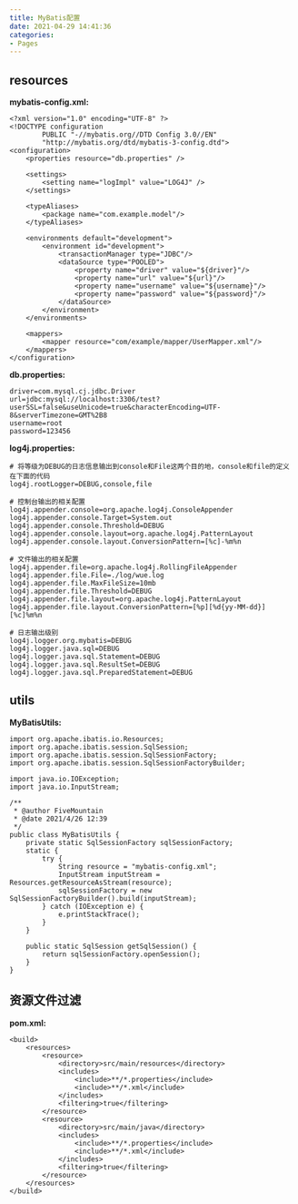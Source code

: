 ```yaml
---
title: MyBatis配置
date: 2021-04-29 14:41:36
categories:
- Pages
---
```

## resources

**mybatis-config.xml:**

    <?xml version="1.0" encoding="UTF-8" ?>
    <!DOCTYPE configuration
            PUBLIC "-//mybatis.org//DTD Config 3.0//EN"
            "http://mybatis.org/dtd/mybatis-3-config.dtd">
    <configuration>
        <properties resource="db.properties" />
        
        <settings>
            <setting name="logImpl" value="LOG4J" />
        </settings>

        <typeAliases>
            <package name="com.example.model"/>
        </typeAliases>

        <environments default="development">
            <environment id="development">
                <transactionManager type="JDBC"/>
                <dataSource type="POOLED">
                    <property name="driver" value="${driver}"/>
                    <property name="url" value="${url}"/>
                    <property name="username" value="${username}"/>
                    <property name="password" value="${password}"/>
                </dataSource>
            </environment>
        </environments>

        <mappers>
            <mapper resource="com/example/mapper/UserMapper.xml"/>
        </mappers>
    </configuration>

**db.properties:**

    driver=com.mysql.cj.jdbc.Driver
    url=jdbc:mysql://localhost:3306/test?userSSL=false&useUnicode=true&characterEncoding=UTF-8&serverTimezone=GMT%2B8
    username=root
    password=123456

**log4j.properties:**

    # 将等级为DEBUG的日志信息输出到console和File这两个目的地，console和file的定义在下面的代码
    log4j.rootLogger=DEBUG,console,file

    # 控制台输出的相关配置
    log4j.appender.console=org.apache.log4j.ConsoleAppender
    log4j.appender.console.Target=System.out
    log4j.appender.console.Threshold=DEBUG
    log4j.appender.console.layout=org.apache.log4j.PatternLayout
    log4j.appender.console.layout.ConversionPattern=[%c]-%m%n

    # 文件输出的相关配置
    log4j.appender.file=org.apache.log4j.RollingFileAppender
    log4j.appender.file.File=./log/wue.log
    log4j.appender.file.MaxFileSize=10mb
    log4j.appender.file.Threshold=DEBUG
    log4j.appender.file.layout=org.apache.log4j.PatternLayout
    log4j.appender.file.layout.ConversionPattern=[%p][%d{yy-MM-dd}][%c]%m%n

    # 日志输出级别
    log4j.logger.org.mybatis=DEBUG
    log4j.logger.java.sql=DEBUG
    log4j.logger.java.sql.Statement=DEBUG
    log4j.logger.java.sql.ResultSet=DEBUG
    log4j.logger.java.sql.PreparedStatement=DEBUG


## utils

**MyBatisUtils:**

    import org.apache.ibatis.io.Resources;
    import org.apache.ibatis.session.SqlSession;
    import org.apache.ibatis.session.SqlSessionFactory;
    import org.apache.ibatis.session.SqlSessionFactoryBuilder;

    import java.io.IOException;
    import java.io.InputStream;

    /**
     * @author FiveMountain
     * @date 2021/4/26 12:39
     */
    public class MyBatisUtils {
        private static SqlSessionFactory sqlSessionFactory;
        static {
            try {
                String resource = "mybatis-config.xml";
                InputStream inputStream = Resources.getResourceAsStream(resource);
                sqlSessionFactory = new SqlSessionFactoryBuilder().build(inputStream);
            } catch (IOException e) {
                e.printStackTrace();
            }
        }

        public static SqlSession getSqlSession() {
            return sqlSessionFactory.openSession();
        }
    }

## 资源文件过滤

**pom.xml:**

    <build>
        <resources>
            <resource>
                <directory>src/main/resources</directory>
                <includes>
                    <include>**/*.properties</include>
                    <include>**/*.xml</include>
                </includes>
                <filtering>true</filtering>
            </resource>
            <resource>
                <directory>src/main/java</directory>
                <includes>
                    <include>**/*.properties</include>
                    <include>**/*.xml</include>
                </includes>
                <filtering>true</filtering>
            </resource>
        </resources>
    </build>

